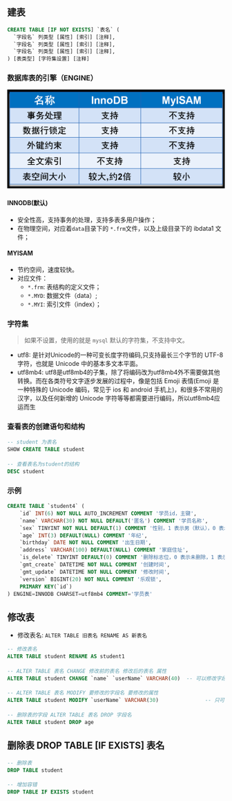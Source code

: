 ## 建表
```sql
CREATE TABLE [IF NOT EXISTS] `表名` (
  `字段名` 列类型 [属性] [索引] [注释],
  `字段名` 列类型 [属性] [索引] [注释],
  `字段名` 列类型 [属性] [索引] [注释],
) [表类型] [字符集设置] [注释]
```

### 数据库表的引擎（ENGINE）
![INNODB-MYISAM](images/INNODB-MYISAM.jpg)
#### INNODB(默认)
* 安全性高，支持事务的处理，支持多表多用户操作；
* 在物理空间，对应着`data`目录下的 `*.frm`文件，以及上级目录下的 ibdata1 文件；

#### MYISAM
* 节约空间，速度较快。
* 对应文件：
  * `*.frm`: 表结构的定义文件；
  * `*.MYD`: 数据文件（data）;
  * `*.MYI`: 索引文件（index）；

### 字符集
> 如果不设置，使用的就是 `mysql` 默认的字符集，不支持中文。
* utf8: 是针对Unicode的一种可变长度字符编码,只支持最长三个字节的 UTF-8字符，也就是 Unicode 中的基本多文本平面。
* utf8mb4: utf8是utf8mb4的子集，除了将编码改为utf8mb4外不需要做其他转换。而在各类符号文字逐步发展的过程中，像是包括 Emoji 表情(Emoji 是一种特殊的 Unicode 编码，常见于 ios 和 android 手机上)，和很多不常用的汉字，以及任何新增的 Unicode 字符等等都需要进行编码，所以utf8mb4应运而生


### 查看表的创建语句和结构
```sql
-- student 为表名
SHOW CREATE TABLE student

-- 查看表名为student的结构
DESC student
```


### 示例
```sql
CREATE TABLE `student4` (
	`id` INT(6) NOT NULL AUTO_INCREMENT COMMENT '学员id，主键',
	`name` VARCHAR(30) NOT NULL DEFAULT('匿名') COMMENT '学员名称',
	`sex` TINYINT NOT NULL DEFAULT(1) COMMENT '性别，1 表示男（默认），0 表示女。',
	`age` INT(3) DEFAULT(NULL) COMMENT '年纪',
	`birthday` DATE NOT NULL COMMENT '出生日期',
	`address` VARCHAR(100) DEFAULT(NULL) COMMENT '家庭住址',
	`is_delete` TINYINT DEFAULT(0) COMMENT '删除标志位，0 表示未删除，1 表示已删除',
	`gmt_create` DATETIME NOT NULL COMMENT '创建时间',
	`gmt_update` DATETIME NOT NULL COMMENT '修改时间',
	`version` BIGINT(20) NOT NULL COMMENT '乐观锁',
	PRIMARY KEY(`id`)
) ENGINE=INNODB CHARSET=utf8mb4 COMMENT='学员表'
```

## 修改表
* 修改表名: `ALTER TABLE 旧表名 RENAME AS 新表名`
```sql
-- 修改表名 
ALTER TABLE student RENAME AS student1

-- ALTER TABLE 表名 CHANGE 修改前的表名 修改后的表名 属性
ALTER TABLE student CHANGE `name` `userName` VARCHAR(40)  -- 可以修改字段名和属性

-- ALTER TABLE 表名 MODIFY 要修改的字段名 要修改的属性
ALTER TABLE student MODIFY `userName` VARCHAR(30) 				-- 只可以修改属性，而不可修改字段名

-- 删除表的字段 ALTER TABLE 表名 DROP 字段名
ALTER TABLE student DROP age
```

## 删除表 DROP TABLE [IF EXISTS] 表名
```sql
-- 删除表
DROP TABLE student

-- 增加容错
DROP TABLE IF EXISTS student
```